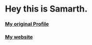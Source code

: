 # Hey this is Samarth.

### [My original Profile](https://github.com/Sk-singla/)

### [My website](https://samarth-gupta.netlify.app/)